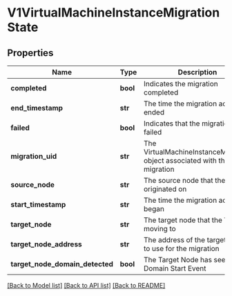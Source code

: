 # V1VirtualMachineInstanceMigrationState

## Properties
Name | Type | Description | Notes
------------ | ------------- | ------------- | -------------
**completed** | **bool** | Indicates the migration completed | [optional] 
**end_timestamp** | **str** | The time the migration action ended | [optional] 
**failed** | **bool** | Indicates that the migration failed | [optional] 
**migration_uid** | **str** | The VirtualMachineInstanceMigration object associated with this migration | [optional] 
**source_node** | **str** | The source node that the VMI originated on | [optional] 
**start_timestamp** | **str** | The time the migration action began | [optional] 
**target_node** | **str** | The target node that the VMI is moving to | [optional] 
**target_node_address** | **str** | The address of the target node to use for the migration | [optional] 
**target_node_domain_detected** | **bool** | The Target Node has seen the Domain Start Event | [optional] 

[[Back to Model list]](../README.md#documentation-for-models) [[Back to API list]](../README.md#documentation-for-api-endpoints) [[Back to README]](../README.md)


